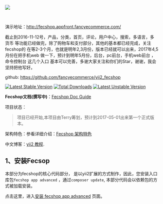 <p>
  <a href="http://fecshop.appfront.fancyecommerce.com/">
    <img src="http://img.appfront.fancyecommerce.com/custom/logo.png">
  </a>
</p>
<br/>

演示地址：http://fecshop.appfront.fancyecommerce.com/

截止到2016-11-12号，产品，分类，首页，评论，用户中心，搜索，多语言，多货币
等功能已经做完，除了购物车和支付部分，其他的基本都已经完成，关注fecshop的
在等2-3个月，也就是明年2,3月份，版本已经就可以出来，2017年4,5月份在把手机web
做一下，预计到明年5月份，后台，pc前台，手机web前台 ，命令控制台  这几个入口
基本可以完善，多谢大家关注和你们的Star，谢谢，我会坚持把他写好。

github: https://github.com/fancyecommerce/yii2_fecshop

[![Latest Stable Version](https://poser.pugx.org/fancyecommerce/fecshop/v/stable)](https://packagist.org/packages/fancyecommerce/fecshop) [![Total Downloads](https://poser.pugx.org/fancyecommerce/fecshop/downloads)](https://packagist.org/packages/fancyecommerce/fecshop) [![Latest Unstable Version](https://poser.pugx.org/fancyecommerce/fecshop/v/unstable)](https://packagist.org/packages/fancyecommerce/fecshop)

**Fecshop文档(撰写中)**：[Fecshop Doc Guide](http://www.fecshop.com/doc/fecshop-guide/cn-1.0/guide-index.html#)


项目状态：

> 项目已经开始,本项目由Terry筹划，预计到2017-05-01出来第一个正式版本。

架构特色：参看详细介绍：[Fecshop 架构特色](http://www.fecshop.com/doc/fecshop-guide/cn-1.0/guide-fecshop-about-fecshop.html)

中文博客：[yii2 教程](http://www.fancyecommerce.com).



1、安装Fecsop
------------

本部分为fecshop的核心代码部分，
是以yii2扩展的方式制作，因此，您安装入口库包`fecshop app advanced`
，通过`composer update`, 本部分代码会以依赖包的方式被加载安装。

点击这里，进入[安装 fecshop app advanced](https://github.com/fancyecommerce/yii2_fecshop_app_advanced)
页面。